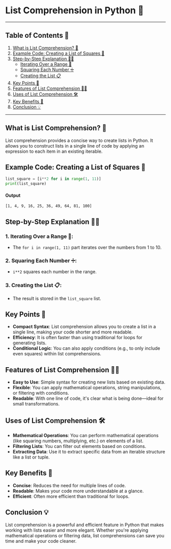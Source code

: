 # List Comprehension in Python 📝
---

## Table of Contents 📑
1. [What is List Comprehension? 🤔](#what-is-list-comprehension)
2. [Example Code: Creating a List of Squares 🔢](#example-code-creating-a-list-of-squares)
3. [Step-by-Step Explanation 🚶‍♂️](#step-by-step-explanation)
   - [Iterating Over a Range 🔄](#iterating-over-a-range)
   - [Squaring Each Number ➗](#squaring-each-number)
   - [Creating the List 📋](#creating-the-list)
4. [Key Points 📝](#key-points)
5. [Features of List Comprehension 🧑‍💻](#features-of-list-comprehension)
6. [Uses of List Comprehension 🛠️](#uses-of-list-comprehension)
7. [Key Benefits 🌟](#key-benefits)
8. [Conclusion 💡](#conclusion)

---
## What is List Comprehension? 🤔
List comprehension provides a concise way to create lists in Python. It allows you to construct lists in a single line of code by applying an expression to each item in an existing iterable.

## Example Code: Creating a List of Squares 🔢
```python
list_square = [i**2 for i in range(1, 11)]
print(list_square)
```
#### Output
`[1, 4, 9, 16, 25, 36, 49, 64, 81, 100]`

## Step-by-Step Explanation 🚶‍♂️

### 1. Iterating Over a Range 🔄:
- The `for i in range(1, 11)` part iterates over the numbers from 1 to 10.

### 2. Squaring Each Number ➗:
- `i**2` squares each number in the range.

### 3. Creating the List 📋:
- The result is stored in the `list_square` list.

## Key Points 📝

- **Compact Syntax**: List comprehension allows you to create a list in a single line, making your code shorter and more readable.
- **Efficiency**: It is often faster than using traditional for loops for generating lists.
- **Conditional Logic**: You can also apply conditions (e.g., to only include even squares) within list comprehensions.

## Features of List Comprehension 🧑‍💻

- **Easy to Use**: Simple syntax for creating new lists based on existing data.
- **Flexible**: You can apply mathematical operations, string manipulations, or filtering with conditions.
- **Readable**: With one line of code, it's clear what is being done—ideal for small transformations.

## Uses of List Comprehension 🛠️

- **Mathematical Operations**: You can perform mathematical operations (like squaring numbers, multiplying, etc.) on elements of a list.
- **Filtering Lists**: You can filter out elements based on conditions.
- **Extracting Data**: Use it to extract specific data from an iterable structure like a list or tuple.

## Key Benefits 🌟

- **Concise**: Reduces the need for multiple lines of code.
- **Readable**: Makes your code more understandable at a glance.
- **Efficient**: Often more efficient than traditional for loops.

## Conclusion 💡

List comprehension is a powerful and efficient feature in Python that makes working with lists easier and more elegant. Whether you're applying mathematical operations or filtering data, list comprehensions can save you time and make your code cleaner.
